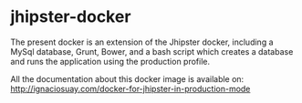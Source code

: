 # jhipster-docker
The present docker is an extension of the Jhipster docker, including a MySql database, Grunt, Bower, and a bash script which creates a database and runs the application using the production profile.

All the documentation about this docker image is available on:
http://ignaciosuay.com/docker-for-jhipster-in-production-mode


